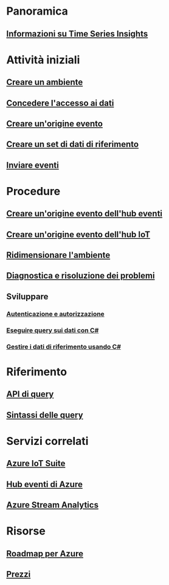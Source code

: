 # Panoramica
## [Informazioni su Time Series Insights](time-series-insights-overview.md)

# Attività iniziali
## [Creare un ambiente](time-series-insights-get-started.md)
## [Concedere l'accesso ai dati](time-series-insights-data-access.md)
## [Creare un'origine evento](time-series-insights-add-event-source.md)
## [Creare un set di dati di riferimento](time-series-insights-add-reference-data-set.md)
## [Inviare eventi](time-series-insights-send-events.md)

# Procedure
## [Creare un'origine evento dell'hub eventi](time-series-insights-how-to-add-an-event-source-eventhub.md)
## [Creare un'origine evento dell'hub IoT](time-series-insights-how-to-add-an-event-source-iothub.md)
## [Ridimensionare l'ambiente](time-series-insights-how-to-scale-your-environment.md)
## [Diagnostica e risoluzione dei problemi](time-series-insights-diagnose-and-solve-problems.md)
## Sviluppare
### [Autenticazione e autorizzazione](time-series-insights-authentication-and-authorization.md)
### [Eseguire query sui dati con C#](time-series-insights-query-data-csharp.md)
### [Gestire i dati di riferimento usando C#](time-series-insights-manage-reference-data-csharp.md)

# Riferimento
## [API di query](/rest/api/time-series-insights/time-series-insights-reference-queryapi)
## [Sintassi delle query](/rest/api/time-series-insights/time-series-insights-reference-query-syntax)

# Servizi correlati
## [Azure IoT Suite](/azure/iot-suite/)
## [Hub eventi di Azure](/azure/event-hubs/)
## [Azure Stream Analytics](/azure/stream-analytics/)

# Risorse
## [Roadmap per Azure](https://azure.microsoft.com/roadmap/?category=internet-of-things)
## [Prezzi](https://azure.microsoft.com/pricing/details/time-series-insights/)
